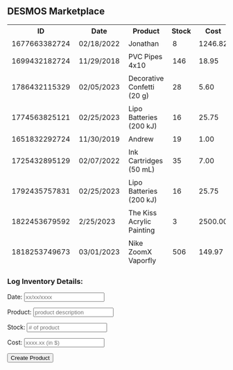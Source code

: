 <style>
    table {
        table-layout:auto;
    }

    .star:hover {
        filter: brightness(95%);
        transition: filter 0.2s;
    }

    .star {
        cursor: pointer
    }

    .main td span {
        cursor: pointer;
    }

    .quantity {
        text-align:right
    }

    td {
        padding:5px 10px;
    }

    input.search {
        color: #434343;
        border: 0px;    
        margin-left: 2%;
        width: 86.7%;
        white-space: nowrap
    }

    input.check {
        margin-right: 2%
    }

    input.adders{
        width:100%
    }
</style>

<h2>DESMOS Marketplace</h2>

<table id="table1">
  <thead>
  <tr>
    <th>ID</th>
    <th>Date</th>
    <th>Product</th>
    <th>Stock</th>
    <th>Cost</th>
  </tr>
  <tr>
    <td>1677663382724</td>
    <td>02/18/2022</td>
    <td>Jonathan</td>
    <td>8</td>
    <td>1246.82</td>
  </tr>
  <tr>
    <td>1699432182724</td>
    <td>11/29/2018</td>
    <td>PVC Pipes 4x10</td>
    <td>146</td>
    <td>18.95</td>
  </tr>
  <tr>
    <td>1786432115329</td>
    <td>02/05/2023</td>
    <td>Decorative Confetti (20 g)</td>
    <td>28</td>
    <td>5.60</td>
  </tr>
    <tr>
    <td>1774563825121</td>
    <td>02/25/2023</td>
    <td>Lipo Batteries (200 kJ)</td>
    <td>16</td>
    <td>25.75</td>
  </tr>
  <tr>
    <td>1651832292724</td>
    <td>11/30/2019</td>
    <td>Andrew</td>
    <td>19</td>
    <td>1.00</td>
  </tr>
  <tr>
    <td>1725432895129</td>
    <td>02/07/2022</td>
    <td>Ink Cartridges (50 mL)</td>
    <td>35</td>
    <td>7.00</td>
  </tr>
    </tr>
    <tr>
    <td>1792435757831</td>
    <td>02/25/2023</td>
    <td>Lipo Batteries (200 kJ)</td>
    <td>16</td>
    <td>25.75</td>
  </tr>
  <tr>
    <td>1822453679592</td>
    <td>2/25/2023</td>
    <td>The Kiss Acrylic Painting</td>
    <td>3</td>
    <td>2500.00</td>
  </tr>
  <tr>
    <td>1818253749673</td>
    <td>03/01/2023</td>
    <td>Nike ZoomX Vaporfly</td>
    <td>506</td>
    <td>149.97</td>
  </tr>
  </thead>
  <tbody id="result">
    <!-- javascript generated data -->
  </tbody>
</table>

<h3>Log Inventory Details:</h3>
<form action="javascript:create_user()">
    <p><label>
        Date:
        <input type="text" name="date" id="date" placeholder="xx/xx/xxxx" pattern = "[0-9]{2}/[0-9]{2}/[0-9]{4}" required>
    </label></p>
    <p><label>
        Product:
        <input type="text" name="product" id="product" placeholder="product description" required>
    </label></p>
    <p><label>
        Stock:
        <input type="text" name="stock" id="stock" placeholder="# of product" pattern="[0-9]{1-5}" required>
    </label></p>
    <p><label>
        Cost:
        <input type="text" name="cost" id="cost" placeholder="xxxx.xx (in $)" pattern = "[0-9]{1-4}.[0-9]{2}" required>
    </label></p>
    <p>
        <button onclick="myFunction()">Create Product</button>
    </p>
</form>


<script>
  // prepare HTML result container for new output
  const resultContainer = document.getElementById("result");
  // prepare URL's to allow easy switch from deployment and localhost
  var url = "https://jasj-inventory.duckdns.org/api/market"
  //url = "http://localhost:8086/api/users"
  

  // const create_fetch = url + '/create';
  // const read_fetch = url + '/';

  // Load users on page entry
  read_users();


  // Display User Table, data is fetched from Backend Database
  function read_users() {
    // prepare fetch options
    const read_options = {
      method: 'GET', // *GET, POST, PUT, DELETE, etc.
      mode: 'cors', // no-cors, *cors, same-origin
      cache: 'default', // *default, no-cache, reload, force-cache, only-if-cached
      credentials: 'omit', // include, *same-origin, omit
      headers: {
        'Content-Type': 'application/json'
      },
    };

    // fetch the data from API
    fetch(read_fetch, read_options)
      // response is a RESTful "promise" on any successful fetch
      .then(response => {
        // check for response errors
        if (response.status !== 200) {
            const errorMsg = 'Database read error: ' + response.status;
            console.log(errorMsg);
            const tr = document.createElement("tr");
            const td = document.createElement("td");
            td.innerHTML = errorMsg;
            tr.appendChild(td);
            resultContainer.appendChild(tr);
            return;
        }
        // valid response will have json data
        response.json().then(data => {
            console.log(data);
            for (let row in data) {
              console.log(data[row]);
              add_row(data[row]);
            }
        })
    })
    // catch fetch errors (ie ACCESS to server blocked)
    .catch(err => {
      console.error(err);
      const tr = document.createElement("tr");
      const td = document.createElement("td");
      td.innerHTML = err;
      tr.appendChild(td);
      resultContainer.appendChild(tr);
    });
  }

  function create_user(){
    //Validate Password (must be 6-20 characters in len)
    //verifyPassword("click");
    const body = {
        date: document.getElementById("date").value,
        product: document.getElementById("product").value,
        cost: document.getElementById("cost").value,
        stock: document.getElementById("stock").value
    };
    const requestOptions = {
        method: 'POST',
        body: JSON.stringify(body),
        headers: {
            "content-type": "application/json",
            'Authorization': 'Bearer my-token',
        },
    };

    // URL for Create API
    // Fetch API call to the database to create a new user
    fetch(create_fetch, requestOptions)
      .then(response => {
        // trap error response from Web API
        if (response.status !== 200) {
          const errorMsg = 'Database create error: ' + response.status;
          console.log(errorMsg);
          const tr = document.createElement("tr");
          const td = document.createElement("td");
          td.innerHTML = errorMsg;
          tr.appendChild(td);
          resultContainer.appendChild(tr);
          return;
        }
        // response contains valid result
        response.json().then(data => {
            console.log(data);
            //add a table row for the new/created userid
            add_row(data);
        })
    })
  }

  function add_row(data) {
    const tr = document.createElement("tr");
    const date = document.createElement("td");
    const product = document.createElement("td");
    const cost = document.createElement("td")
    const stock = document.createElement("td");
  

    // obtain data that is specific to the API
    date.innerHTML = data.date; 
    product.innerHTML = data.product; 
    cost.innerHTML = data.cost;
    stock.innerHTML = data.stock;  

    // add HTML to container
    tr.appendChild(date);
    tr.appendChild(product);
    tr.appendChild(cost);
    tr.appendChild(stock);

    resultContainer.appendChild(tr);
  }

  function myFunction() {
  var table = document.getElementById("table1");
  var row = table.insertRow(-1);
  var cell1 = row.insertCell(0);
  var cell2 = row.insertCell(1);
  var cell3 = row.insertCell(2);
  var cell4 = row.insertCell(3);
  var cell5 = row.insertCell(4);
  cell1.innerHTML = Date.now();
  cell2.innerHTML = document.getElementById('date').value;
  cell3.innerHTML = document.getElementById('product').value;
  cell4.innerHTML = document.getElementById('stock').value;
  cell5.innerHTML = document.getElementById('cost').value;
}

</script>